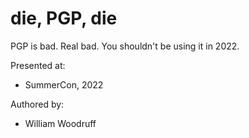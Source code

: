 die, PGP, die
=============

PGP is bad. Real bad. You shouldn't be using it in 2022.

Presented at:

* SummerCon, 2022

Authored by:

* William Woodruff
